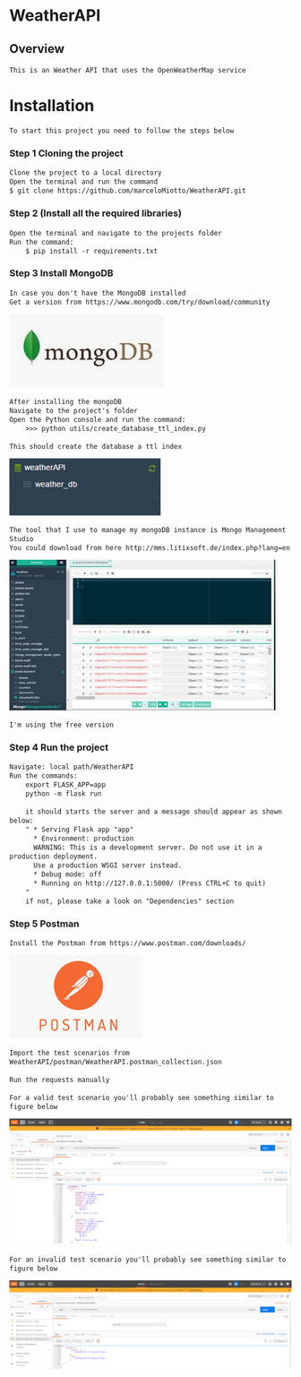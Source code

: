 # WeatherAPI
   
## Overview		
    This is an Weather API that uses the OpenWeatherMap service        
      
# Installation      
    To start this project you need to follow the steps below

### Step 1 Cloning the project
    Clone the project to a local directory
    Open the terminal and run the command
    $ git clone https://github.com/marceloMiotto/WeatherAPI.git

### Step 2 (Install all the required libraries)
    Open the terminal and navigate to the projects folder
    Run the command:
        $ pip install -r requirements.txt 

### Step 3 Install MongoDB    
    In case you don't have the MongoDB installed
    Get a version from https://www.mongodb.com/try/download/community
![](readme_img/mongodb.png)

    After installing the mongoDB
    Navigate to the project's folder
    Open the Python console and run the command:
        >>> python utils/create_database_ttl_index.py

    This should create the database a ttl index
![](readme_img/mongo_database.png)

    The tool that I use to manage my mongoDB instance is Mongo Management Studio
    You could download from here http://mms.litixsoft.de/index.php?lang=en

![](readme_img/mongo_mg_studio.png)

    I'm using the free version 

### Step 4 Run the project  
    Navigate: local path/WeatherAPI	 
	Run the commands:
	    export FLASK_APP=app
        python -m flask run
			  
		it should starts the server and a message should appear as shown below:
		" * Serving Flask app "app"
          * Environment: production
          WARNING: This is a development server. Do not use it in a production deployment.
          Use a production WSGI server instead.
          * Debug mode: off
          * Running on http://127.0.0.1:5000/ (Press CTRL+C to quit)
        "
		if not, please take a look on "Dependencies" section
 		 
### Step 5 Postman
    Install the Postman from https://www.postman.com/downloads/
![](readme_img/postman.png)

    Import the test scenarios from WeatherAPI/postman/WeatherAPI.postman_collection.json

    Run the requests manually

    For a valid test scenario you'll probably see something similar to figure below
![](readme_img/valid_test_scenario.png)
   
    For an invalid test scenario you'll probably see something similar to figure below
![](readme_img/invalid_test_scenario.png)

   
   
    